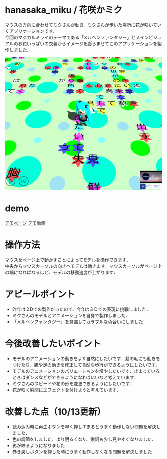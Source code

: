 # hanasaka_miku / 花咲かミク

マウスの方向に合わせてミクさんが動き、ミクさんが歩いた場所に花が咲いていくアプリケーションです.  
今回のマジカルミライのテーマである「メルヘンファンタジー」とメインビジュアルのお花いっぱいの衣装からイメージを膨らませてこのアプリケーションを製作しました.

![画像](/image/image2_1.png)

# demo
[デモページ](https://paththroughfield.github.io/hanasaka_miku/)
[デモ動画](https://youtu.be/cHtjkK7RxBs)


# 操作方法
マウスをページ上で動かすことによってモデルを操作できます．  
中央からマウスカーソルの向きへモデルは動きます．マウスカーソルがページ上の端になればなるほど、モデルの移動速度が上がります．

# アピールポイント
- 昨年は２Dでの製作だったので、今年は３Ｄでの表現に挑戦しました．
- ミクさんのモデルとアニメーションを自身で製作しました．
- 「メルヘンファンタジー」を意識してカラフルな色合いにしました．

# 今後改善したいポイント
- モデルのアニメーションの動きをより自然にしたいです．髪の毛にも動きをつけたり、腕や足の動きを修正して自然な歩行ができるようにしたいです．
- モデルのアニメーションのバリエーションを増やしたいです．止まっているときはダンスなどができるようになればいいなと考えています．
- ミクさんのスピードや花の形を変更できるようにしたいです．
- 花が咲く瞬間にエフェクトを付けようと考えています．

# 改善した点（10/13更新）
- 読み込み時に再生ボタンを早く押しすぎるとうまく動作しない問題を解決しました．
- 色の調節をしました．より明るくなり、歌詞も少し見やすくなりました．
- 影が映るようになりました．
- 巻き戻しボタンを押した時にうまく動作しなくなる問題を解決しました．
